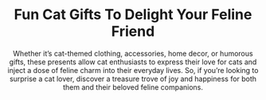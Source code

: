 ---
layout: post
title: Fun Cat Gifts To Delight Your Feline Friend
subtitle: Whether it’s cat-themed clothing, accessories, home decor, or humorous gifts, these presents allow cat enthusiasts to express their love for cats and inject a dose of feline charm into their everyday lives. So, if you’re looking to surprise a cat lover, discover a treasure trove of joy and happiness for both them and their beloved feline companions.
header-img: "img/post/2023/09/copied/fun-cat-gifts.jpg"
header-style: text
permalink: "/fun-cat-gifts/"
catalog: true
tags:
  - Recipients 
  - Men
---          